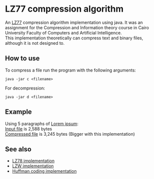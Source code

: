 # LZ77 compression algorithm

An [LZ77](https://en.wikipedia.org/wiki/LZ77_and_LZ78) compression algorithm implementation using java. It was an assignment for the Compression and Information theory course in Cairo University Faculty of Computers and Artificial Intelligence.  
This implementation theoretically can compress text and binary files, although it is not designed to.

## How to use

To compress a file run the program with the following arguments:
```shell
java -jar c <filename>
```

For decompression:
```shell
java -jar d <filename>
```

## Example

Using 5 paragraphs of [Lorem ipsum](https://www.lipsum.com/feed/html):  
[Input file](examples/lipsum.txt) is 2,588 bytes  
[Compressed file](examples/lipsum.txt.lz77) is 3,245 bytes (Bigger with this implementation)


## See also

- [LZ78 implementation](https://github.com/KareemMAX/lz78)
- [LZW implementation](https://github.com/KareemMAX/lzw)
- [Huffman coding implementation](https://github.com/mAshrafDawood/Huffman)